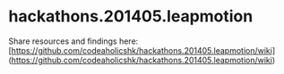 hackathons.201405.leapmotion
============================

Share resources and findings here: [https://github.com/codeaholicshk/hackathons.201405.leapmotion/wiki] (https://github.com/codeaholicshk/hackathons.201405.leapmotion/wiki)
